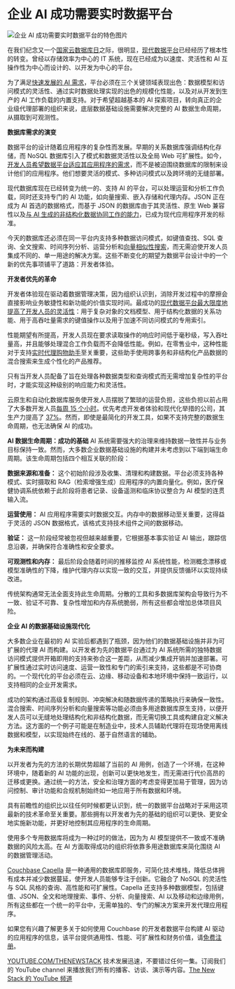 # 企业 AI 成功需要实时数据平台

![企业 AI 成功需要实时数据平台的特色图片](https://cdn.thenewstack.io/media/2025/05/8ac98b66-database-1024x576.jpg)

在我们纪念又一个[国家云数据库日](https://www.couchbase.com/clouddbday/)之际，很明显，[现代数据平台](https://thenewstack.io/databases/)已经经历了根本性的转变。曾经以存储效率为中心的 IT 系统，现在已经成为以速度、灵活性和 AI 互操作性为中心而设计的、以开发为中心的平台。

为了满足[快速发展的 AI 需求](https://thenewstack.io/why-use-a-nosql-database-for-ai-there-are-many-great-reasons/)，平台必须在三个关键领域表现出色：数据模型和访问模式的灵活性、通过实时数据处理实现的出色的规模化性能，以及对从开发到生产的 AI 工作负载的内置支持。对于希望超越基本的 AI 探索项目，转向真正的企业级代理部署的组织来说，底层数据基础设施需要解决完整的 AI 数据生命周期，从摄取到可观测性。

**数据库需求的演变**

数据平台的设计随着应用程序的复杂性而发展。早期的关系数据库强调结构化存储，而 NoSQL 数据库引入了模式和数据灵活性以及全局 Web 可扩展性。如今，[开发人员希望数据平台适应其应用程序的需求](https://thenewstack.io/ai-beyond-chatbots-and-assistants-adaptive-applications/)，而不是被迫围绕数据库的限制来设计他们的应用程序。他们想要灵活的模式、多种访问模式以及跨环境的无缝部署。

现代数据库现在已经转变为统一的、支持 AI 的平台，可以处理运营和分析工作负载，同时还支持专门的 AI 功能，如向量搜索、嵌入存储和代理内存。JSON 正在成为 AI 首选的数据格式，而基于 JSON 的数据库由于其灵活性、原生 Web 兼容性以及[与 AI 生成的非结构化数据协同工作的能力](https://thenewstack.io/using-real-time-data-to-unify-generative-and-predictive-ai/)，已成为现代应用程序开发的标准。

今天的数据库还必须在同一平台内支持多种数据访问模式，如键值查找、SQL 查询、全文搜索、时间序列分析、运营分析和[向量相似性搜索](https://thenewstack.io/the-future-of-search-is-vector/)，而无需迫使开发人员集成不同的、单一用途的解决方案。这些不断变化的期望为数据平台设计中的一个新的优先事项铺平了道路：开发者体验。

**开发者优先的革命**

开发者体验现在驱动着数据管理决策，因为组织认识到，消除开发过程中的摩擦会直接影响业务敏捷性和新功能的价值实现时间。最成功的[现代数据平台最大限度地提高了开发人员的灵活性](https://thenewstack.io/the-architects-guide-to-the-modern-data-stack/)：用于复杂对象的文档模型、用于结构化数据的关系功能、用于高吞吐量需求的键值操作以及用于加速不同访问模式的专用索引。

性能期望有所提高，开发人员现在要求读取操作的响应时间低于毫秒级，写入吞吐量高，并且能够处理混合工作负载而不会降低性能。例如，在零售业中，这种性能对于支持[实时代理购物助手](https://thenewstack.io/how-hybrid-analytics-improves-real-time-data-driven-insights/)至关重要，这些助手使用跨事务和非结构化产品数据的混合搜索来生成个性化的产品推荐。

只有当开发人员配备了旨在处理各种数据类型和查询模式而无需增加复杂性的平台时，才能实现这种级别的响应能力和灵活性。

云原生和自动化数据库服务使开发人员摆脱了繁琐的运营负担，这些负担以前占用了大多数开发人员[每周 15 个小时](https://www.cortex.io/report/the-2024-state-of-developer-productivity)。优先考虑开发者体验和现代化举措的公司，其生产力提高了 [37%](https://cdn.prod.website-files.com/6222ca42ea87e1bd1aa1d10c/663911b008c539f0c3f93346_State%20of%20Developer%20Experience%202024.pdf)。然而，即使是最简化的开发工具，如果不支持完整的数据生命周期，也无法确保 AI 的成功。

**AI 数据生命周期：成功的基础**
AI 系统需要强大的治理来维持数据一致性并与业务目标保持一致。然而，大多数企业数据基础设施的构建并未考虑到以下端到端生命周期。该生命周期包括四个相互关联的阶段：

**数据来源和准备：** 这个初始阶段涉及收集、清理和构建数据。平台必须支持各种模式、实时摄取和 RAG（检索增强生成）应用程序的内置向量化。例如，医疗保健协调系统依赖于此阶段将患者记录、设备遥测和临床协议整合为 AI 模型的连贯输入流。

**运营使用：** AI 应用程序需要实时数据交互。内存中的数据移动至关重要，这得益于灵活的 JSON 数据格式，该格式支持技术组件之间的数据移动。

**验证：** 这一阶段经常被忽视但越来越重要，它根据基本事实验证 AI 输出，跟踪信息沿袭，并确保符合准确性和安全要求。

**可观测性和内存：** 最后阶段会随着时间的推移监控 AI 系统性能，检测概念漂移或模型准确性的下降，维护代理内存以实现一致的交互，并提供反馈循环以实现持续改进。

传统架构通常无法全面支持此生命周期。分散的工具和多数据库架构会导致行为不一致、验证不可靠、复杂性增加和内存系统脆弱，所有这些都会增加总体项目风险。

**企业 AI 的数据基础设施现代化**

大多数企业在最初的 AI 实验后都遇到了瓶颈，因为他们的数据基础设施并非为可扩展的代理 AI 而构建。以开发者为先的数据平台通过为 AI 系统所需的独特数据访问模式提供开箱即用的支持来弥合这一差距，从而减少集成开销并加速部署。可扩展性通过实时访问速度、运营一致性和专门的索引来支持，这些都是不可协商的。一个现代化的平台必须在云、边缘、移动设备和本地环境中保持一致运行，以支持相同的企业开发需求。

成功的架构通过高级复制规则、冲突解决和随数据传递的策略执行来确保一致性。混合搜索、时间序列分析和向量搜索等功能必须由多用途数据库原生支持，以便开发人员可以无缝地处理结构化和非结构化数据，而无需切换工具或构建自定义解决方法。这方面的一个例子可能是在制造业中，技术人员辅助代理将在现场使用离线数据和模型，以实现始终在线的、基于自然语言的辅助。

**为未来而构建**

以开发者为先的方法的长期优势超越了当前的 AI 用例，创造了一个环境，在这种环境中，随着新的 AI 功能的出现，创新可以更快地发生，而无需进行代价高昂的迁移或更换。通过统一的方法，安全和治理方面的考虑变得更加易于管理，因为访问控制、审计功能和合规机制始终如一地应用于所有数据和环境。

具有前瞻性的组织比以往任何时候都更认识到，统一的数据平台战略对于采用这项最新的技术革命至关重要。那些拥有以开发者为先的基础的组织可以更快、更安全地实施新功能，并更好地控制其应用程序的生命周期。

使用多个专用数据库将成为一种过时的做法，因为为 AI 模型提供不一致或不准确数据的风险太高。在 AI 方面取得成功的组织将依靠多用途数据库来简化围绕 AI 的数据管理活动。

[Couchbase Capella](https://www.couchbase.com/products/capella/) 是一种通用的数据库即服务，可简化技术堆栈，降低总体拥有成本并减少数据蔓延，使开发人员能够专注于创新。它融合了 NoSQL 的灵活性与 SQL 风格的查询、高性能和可扩展性。Capella 还支持多种数据模型，包括键值、JSON、全文和地理搜索、事件、分析、向量搜索、AI 以及移动和边缘用例，所有这些都在一个统一的平台中，无需单独的、专门的解决方案来开发代理应用程序。

如果您有兴趣了解更多关于如何使用 Couchbase 的开发者数据平台构建 AI 驱动的应用程序的信息，该平台提供通用性、性能、可扩展性和财务价值，请[免费注册](https://www.couchbase.com/downloads/?family=capella)。

[YOUTUBE.COM/THENEWSTACK](https://www.youtube.com/THENEWSTACK)
技术发展迅速，不要错过任何一集。订阅我们的 YouTube
channel 来播放我们所有的播客、访谈、演示等内容。[The New Stack 的 YouTube 频道](https://youtube.com/thenewstack?sub_confirmation=1)